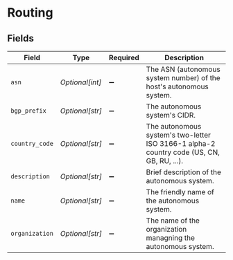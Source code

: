 # Routing


## Fields

| Field                                                                                     | Type                                                                                      | Required                                                                                  | Description                                                                               |
| ----------------------------------------------------------------------------------------- | ----------------------------------------------------------------------------------------- | ----------------------------------------------------------------------------------------- | ----------------------------------------------------------------------------------------- |
| `asn`                                                                                     | *Optional[int]*                                                                           | :heavy_minus_sign:                                                                        | The ASN (autonomous system number) of the host's autonomous system.                       |
| `bgp_prefix`                                                                              | *Optional[str]*                                                                           | :heavy_minus_sign:                                                                        | The autonomous system's CIDR.                                                             |
| `country_code`                                                                            | *Optional[str]*                                                                           | :heavy_minus_sign:                                                                        | The autonomous system's two-letter ISO 3166-1 alpha-2 country code (US, CN, GB, RU, ...). |
| `description`                                                                             | *Optional[str]*                                                                           | :heavy_minus_sign:                                                                        | Brief description of the autonomous system.                                               |
| `name`                                                                                    | *Optional[str]*                                                                           | :heavy_minus_sign:                                                                        | The friendly name of the autonomous system.                                               |
| `organization`                                                                            | *Optional[str]*                                                                           | :heavy_minus_sign:                                                                        | The name of the organization managning the autonomous system.                             |